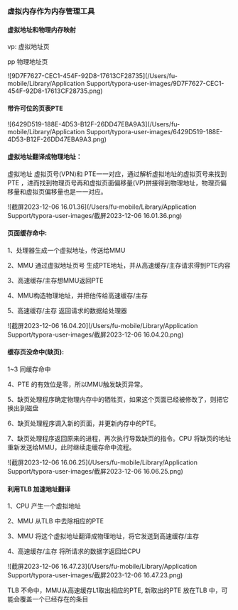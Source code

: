 ### 虚拟内存作为内存管理工具

#### 虚拟地址和物理内存映射

vp: 虚拟地址页

pp 物理地址页

![9D7F7627-CEC1-454F-92D8-17613CF28735](/Users/fu-mobile/Library/Application Support/typora-user-images/9D7F7627-CEC1-454F-92D8-17613CF28735.png)

#### 带许可位的页表PTE

![6429D519-188E-4D53-B12F-26DD47EBA9A3](/Users/fu-mobile/Library/Application Support/typora-user-images/6429D519-188E-4D53-B12F-26DD47EBA9A3.png)

#### 虚拟地址翻译成物理地址：

虚拟地址 虚拟页号(VPN)和 PTE一一对应，通过解析虚拟地址的虚拟页号来找到PTE ，进而找到物理页号再和虚拟页面偏移量(VP)拼接得到物理地址，物理页偏移量和虚拟页偏移量也是一一对应。

![截屏2023-12-06 16.01.36](/Users/fu-mobile/Library/Application Support/typora-user-images/截屏2023-12-06 16.01.36.png)

#### 页面缓存命中: 

1、处理器生成一个虚拟地址，传送给MMU

2、MMU 通过虚拟地址页号 生成PTE地址，并从高速缓存/主存请求得到PTE内容

3、高速缓存/主存想MMU返回PTE

4、MMU构造物理地址，并把他传给高速缓存/主存

5、高速缓存/主存 返回请求的数据给处理器

![截屏2023-12-06 16.04.20](/Users/fu-mobile/Library/Application Support/typora-user-images/截屏2023-12-06 16.04.20.png)

#### 缓存页没命中(缺页):

1~3 同缓存命中

4、PTE 的有效位是零，所以MMU触发缺页异常。

5、缺页处理程序确定物理内存中的牺牲页，如果这个页面已经被修改了，则把它换出到磁盘

6、缺页处理程序调入新的页面，并更新内存中的PTE。

7、缺页处理程序返回原来的进程，再次执行导致缺页的指令。CPU 将缺页的地址重新发送给MMU，此时继续走缓存命中流程。

![截屏2023-12-06 16.06.25](/Users/fu-mobile/Library/Application Support/typora-user-images/截屏2023-12-06 16.06.25.png)

#### 利用TLB 加速地址翻译

1、CPU 产生一个虚拟地址

2、MMU 从TLB 中去除相应的PTE

3、MMU 将这个虚拟地址翻译成物理地址，将它发送到高速缓存/主存

4、高速缓存/主存 将所请求的数据字返回给CPU

![截屏2023-12-06 16.47.23](/Users/fu-mobile/Library/Application Support/typora-user-images/截屏2023-12-06 16.47.23.png)

TLB 不命中，MMU从高速缓存L1取出相应的PTE, 新取出的PTE 放在TLB 中，可能会覆盖一个已经存在的条目